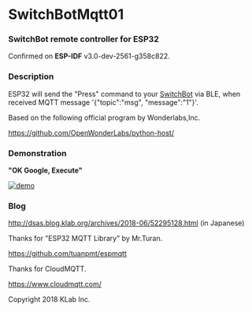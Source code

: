# SwitchBotMqtt01
### SwitchBot remote controller for ESP32
Confirmed on **ESP-IDF** v3.0-dev-2561-g358c822.

### Description
ESP32 will send the "Press" command to your [SwitchBot](https://www.switch-bot.com/) via BLE, when received MQTT message '{"topic":"msg", "message":"1"}'.

Based on the following official program by Wonderlabs,Inc.

https://github.com/OpenWonderLabs/python-host/

### Demonstration

**"OK Google, Execute"**

[![demo](http://dsas.blog.klab.org/data/SwitchBot/demo.jpg)](http://dsas.blog.klab.org/data/SwitchBot/20180601_SwitchBot_ESP32_02.mp4)

### Blog

http://dsas.blog.klab.org/archives/2018-06/52295128.html (in Japanese)


Thanks for "ESP32 MQTT Library" by Mr.Turan.

https://github.com/tuanpmt/espmqtt

Thanks for CloudMQTT.

https://www.cloudmqtt.com/



Copyright 2018 KLab Inc.
